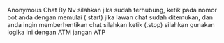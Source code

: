 Anonymous Chat By Nv
silahkan jika sudah terhubung, ketik pada nomor bot anda dengan memulai (.start) jika lawan chat sudah ditemukan, dan anda ingin memberhentikan chat silahkan ketik (.stop)
silahkan gunakan logika ini dengan ATM jangan ATP
